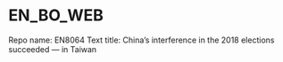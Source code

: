 # EN_BO_WEB
Repo name: EN8064
Text title: China’s interference in the 2018 elections succeeded — in Taiwan
